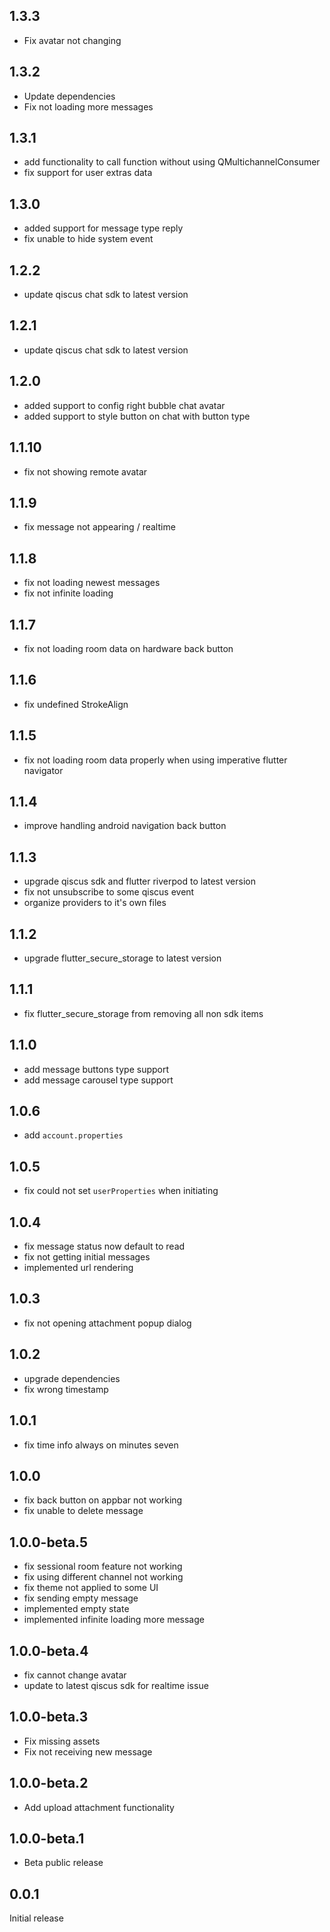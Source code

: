 ## 1.3.3

- Fix avatar not changing

## 1.3.2

- Update dependencies
- Fix not loading more messages

## 1.3.1

- add functionality to call function without using QMultichannelConsumer
- fix support for user extras data

## 1.3.0

- added support for message type reply
- fix unable to hide system event

## 1.2.2

- update qiscus chat sdk to latest version

## 1.2.1

- update qiscus chat sdk to latest version

## 1.2.0

- added support to config right bubble chat avatar
- added support to style button on chat with button type

## 1.1.10

- fix not showing remote avatar

## 1.1.9

- fix message not appearing / realtime

## 1.1.8

- fix not loading newest messages
- fix not infinite loading

## 1.1.7

- fix not loading room data on hardware back button

## 1.1.6

- fix undefined StrokeAlign

## 1.1.5

- fix not loading room data properly when using imperative flutter navigator

## 1.1.4

- improve handling android navigation back button

## 1.1.3

- upgrade qiscus sdk and flutter riverpod to latest version
- fix not unsubscribe to some qiscus event
- organize providers to it's own files

## 1.1.2

- upgrade flutter_secure_storage to latest version

## 1.1.1

- fix flutter_secure_storage from removing all non sdk items

## 1.1.0

- add message buttons type support
- add message carousel type support

## 1.0.6

- add `account.properties`

## 1.0.5

- fix could not set `userProperties` when initiating

## 1.0.4

- fix message status now default to read
- fix not getting initial messages
- implemented url rendering

## 1.0.3

- fix not opening attachment popup dialog

## 1.0.2

- upgrade dependencies
- fix wrong timestamp

## 1.0.1

- fix time info always on minutes seven

## 1.0.0

- fix back button on appbar not working
- fix unable to delete message

## 1.0.0-beta.5

- fix sessional room feature not working
- fix using different channel not working
- fix theme not applied to some UI
- fix sending empty message
- implemented empty state
- implemented infinite loading more message

## 1.0.0-beta.4

- fix cannot change avatar
- update to latest qiscus sdk for realtime issue

## 1.0.0-beta.3

- Fix missing assets
- Fix not receiving new message

## 1.0.0-beta.2

- Add upload attachment functionality

## 1.0.0-beta.1

- Beta public release

## 0.0.1

Initial release
